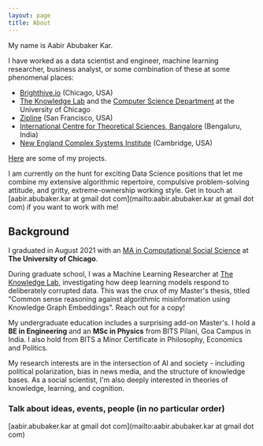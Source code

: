 ```yaml
---
layout: page
title: About
---
```


My name is Aabir Abubaker Kar.

I have worked as a data scientist and engineer, machine learning researcher, business analyst, or some combination of these at some phenomenal places:
- [Brighthive.io](https://brighthive.io/) (Chicago, USA)
- [The Knowledge Lab](https://www.knowledgelab.org/) and the [Computer Science Department](https://computerscience.uchicago.edu/) at the University of Chicago
- [Zipline](https://flyzipline.com/) (San Francisco, USA)
- [International Centre for Theoretical Sciences, Bangalore](https://www.icts.res.in/) (Bengaluru, India)
- [New England Complex Systems Institute](http://necsi.edu/) (Cambridge, USA)

[Here](https://bakerwho.github.io/projects/) are some of my projects.

I am currently on the hunt for exciting Data Science positions that let me combine my extensive algorithmic repertoire, compulsive problem-solving attitude, and gritty, extreme-ownership working style. Get in touch at [aabir.abubaker.kar at gmail dot com](mailto:aabir.abubaker.kar at gmail dot com) if you want to work with me!

## Background

I graduated in August 2021 with an [MA in Computational Social Science](https://macss.uchicago.edu/) at **The University of Chicago**.

During graduate school, I was a Machine Learning Researcher at [The Knowledge Lab](https://www.knowledgelab.org/), investigating how deep learning models respond to deliberately corrupted data. This was the crux of my Master's thesis, titled "Common sense reasoning against algorithmic misinformation using Knowledge Graph Embeddings". Reach out for a copy!

My undergraduate education includes a surprising add-on Master's. I hold a **BE in Engineering** and an **MSc in Physics** from BITS Pilani, Goa Campus in India. I also hold from BITS a Minor Certificate in Philosophy, Economics and Politics.

My research interests are in the intersection of AI and society - including political polarization, bias in news media, and the structure of knowledge bases. As a social scientist, I'm also deeply interested in theories of knowledge, learning, and cognition.

### Talk about ideas, events, people (in no particular order)

[aabir.abubaker.kar at gmail dot com](mailto:aabir.abubaker.kar at gmail dot com)
